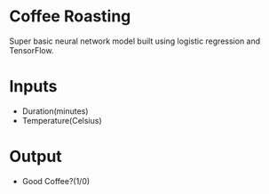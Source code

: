 # Coffee Roasting
Super basic neural network model built using logistic regression and TensorFlow.

# Inputs
- Duration(minutes)
- Temperature(Celsius)

# Output
- Good Coffee?(1/0)
